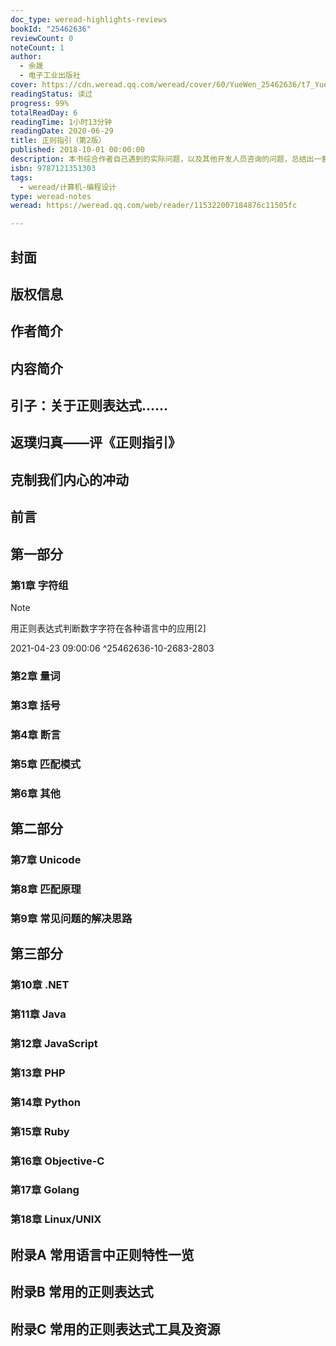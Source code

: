 ```yaml
---
doc_type: weread-highlights-reviews
bookId: "25462636"
reviewCount: 0
noteCount: 1
author:
  - 余晟
  - 电子工业出版社
cover: https://cdn.weread.qq.com/weread/cover/60/YueWen_25462636/t7_YueWen_25462636.jpg
readingStatus: 读过
progress: 99%
totalReadDay: 6
readingTime: 1小时13分钟
readingDate: 2020-06-29
title: 正则指引（第2版）
published: 2018-10-01 00:00:00
description: 本书综合作者自己遇到的实际问题，以及其他开发人员咨询的问题，总结出一套巧妙运用正则表达式的办法，并通过具体的例子指导读者拆解、分析问题。全书分为三部分：第一部分主要讲解正则表达式的基础知识，涵盖了正则表达式中常见的各种功能和结构；第二部分主要讲解关于正则表达式的更深入的知识，详细探讨了编码问题、匹配原理、解题思路；第三部分将之前介绍的各种知识落实到常用语言.NET、Java、JavaScript、PHP、Python、Ruby、Objective-C、Golang中，在详细介绍了在这些语言中正则表达式的具体用法之外，还辨析了版本之间的细微差异。
isbn: 9787121351303
tags:
  - weread/计算机-编程设计
type: weread-notes
weread: https://weread.qq.com/web/reader/115322007184876c11505fc

---
```



## 封面

## 版权信息

## 作者简介

## 内容简介

## 引子：关于正则表达式……

## 返璞归真——评《正则指引》

## 克制我们内心的冲动

## 前言

## 第一部分

### 第1章 字符组

> [!NOTE] 
> 用正则表达式判断数字字符在各种语言中的应用[2]
> 
> 2021-04-23 09:00:06 ^25462636-10-2683-2803

### 第2章 量词

### 第3章 括号

### 第4章 断言

### 第5章 匹配模式

### 第6章 其他

## 第二部分

### 第7章 Unicode

### 第8章 匹配原理

### 第9章 常见问题的解决思路

## 第三部分

### 第10章 .NET

### 第11章 Java

### 第12章 JavaScript

### 第13章 PHP

### 第14章 Python

### 第15章 Ruby

### 第16章 Objective-C

### 第17章 Golang

### 第18章 Linux/UNIX

## 附录A 常用语言中正则特性一览

## 附录B 常用的正则表达式

## 附录C 常用的正则表达式工具及资源

